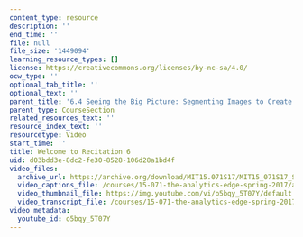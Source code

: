 ```yaml
---
content_type: resource
description: ''
end_time: ''
file: null
file_size: '1449094'
learning_resource_types: []
license: https://creativecommons.org/licenses/by-nc-sa/4.0/
ocw_type: ''
optional_tab_title: ''
optional_text: ''
parent_title: '6.4 Seeing the Big Picture: Segmenting Images to Create Data  (Recitation)'
parent_type: CourseSection
related_resources_text: ''
resource_index_text: ''
resourcetype: Video
start_time: ''
title: Welcome to Recitation 6
uid: d03bdd3e-8dc2-fe30-8528-106d28a1bd4f
video_files:
  archive_url: https://archive.org/download/MIT15.071S17/MIT15_071S17_Session_6.4.01_300k.mp4
  video_captions_file: /courses/15-071-the-analytics-edge-spring-2017/a89fada213bb5dac8fbdc30b8371a91d_o5bqy_5T07Y.vtt
  video_thumbnail_file: https://img.youtube.com/vi/o5bqy_5T07Y/default.jpg
  video_transcript_file: /courses/15-071-the-analytics-edge-spring-2017/ef48b8c6794b6ab00cab0734ad2a8885_o5bqy_5T07Y.pdf
video_metadata:
  youtube_id: o5bqy_5T07Y
---
```

